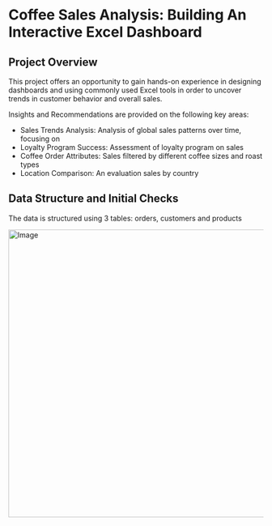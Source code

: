 # Coffee Sales Analysis: Building An Interactive Excel Dashboard
## Project Overview
This project offers an opportunity to gain hands-on experience in designing dashboards and using commonly used Excel tools in order to uncover trends in customer behavior and overall sales. 

Insights and Recommendations are provided on the following key areas:

  - Sales Trends Analysis: Analysis of global sales patterns over time, focusing on
  - Loyalty Program Success: Assessment of loyalty program on sales
  - Coffee Order Attributes: Sales filtered by different coffee sizes and roast types
  - Location Comparison: An evaluation sales by country

## Data Structure and Initial Checks
The data is structured using 3 tables: orders, customers and products

<img width="881" height="568" alt="Image" src="https://github.com/user-attachments/assets/aa241cce-545e-4018-88e8-79aa36b6d391" />
